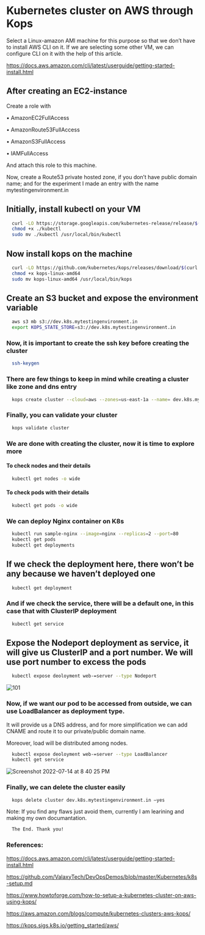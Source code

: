 
# Kubernetes cluster on AWS through Kops

Select a Linux-amazon AMI machine for this purpose so that we don’t have to install AWS CLI on it. If we are selecting some other VM, we can configure CLI on it with the help of this article.


https://docs.aws.amazon.com/cli/latest/userguide/getting-started-install.html





## After creating an EC2-instance

Create a role with 

•	AmazonEC2FullAccess

•	AmazonRoute53FullAccess

•	AmazonS3FullAccess

•	IAMFullAccess

And attach this role to this machine.

Now, create a Route53 private hosted zone, if you don’t have public domain name; and for the experiment I made an entry with the name mytestingenvironment.in


## Initially, install kubectl on your VM

```bash
  curl -LO https://storage.googleapis.com/kubernetes-release/release/$(curl -s https://storage.googleapis.com/kubernetes-release/release/stable.txt)/bin/linux/amd64/kubectl
  chmod +x ./kubectl
  sudo mv ./kubectl /usr/local/bin/kubectl

```

## Now install kops on the machine


```bash
  curl -LO https://github.com/kubernetes/kops/releases/download/$(curl -s https://api.github.com/repos/kubernetes/kops/releases/latest | grep tag_name | cut -d '"' -f 4)/kops-linux-amd64
  chmod +x kops-linux-amd64
  sudo mv kops-linux-amd64 /usr/local/bin/kops
```

## Create an S3 bucket and expose the environment variable

```bash
  aws s3 mb s3://dev.k8s.mytestingenvironment.in
  export KOPS_STATE_STORE=s3://dev.k8s.mytestingenvironment.in
```

### Now, it is important to create the ssh key before creating the cluster
```bash
  ssh-keygen
```

### There are few things to keep in mind while creating a cluster like zone and dns entry

```bash
  kops create cluster --cloud=aws --zones=us-east-1a --name= dev.k8s.mytestingenvironment.in --dns-zone=mytestingenvironment.in --dns private
```

### Finally, you can validate your cluster

```bash
  kops validate cluster
```

### We are done with creating the cluster, now it is time to explore more
#### To check nodes and their details

```bash
  kubectl get nodes -o wide
```

#### To check pods with their details

```bash
  kubectl get pods -o wide
```

### We can deploy Nginx container on K8s
```bash
  kubectl run sample-nginx --image=nginx --replicas=2 --port=80
  kubectl get pods
  kubectl get deployments
```


## If we check the deployment here, there won’t be any because we haven’t deployed one 

```bash
  kubectl get deployment
```
### And if we check the service, there will be a default one, in this case that with ClusterIP deployment

```bash
  kubectl get service
```

## Expose the Nodeport deployment as service, it will give us ClusterIP and a port number. We will use port number to excess the pods

```bash
  kubectl expose deoloyment web-=server --type Nodeport
```

![101](https://user-images.githubusercontent.com/97054844/179118687-b474b445-7619-4335-ba11-c6a00d3f9f66.png)




### Now, if we want our pod to be accessed from outside, we can use LoadBalancer as deployment type.
It will provide us a DNS address, and for more simplification we can add CNAME and route it to our private/public domain name. 

Moreover, load will be distributed among nodes.


```bash
  kubectl expose deoloyment web-=server --type LoadBalancer
  kubectl get service

```


![Screenshot 2022-07-14 at 8 40 25 PM](https://user-images.githubusercontent.com/97054844/179118943-02a46781-88ba-44c6-a78b-f6f56cfebe07.png)



### Finally, we can delete the cluster easily

```bash
  kops delete cluster dev.k8s.mytestingenvironment.in –yes
```


Note: If you find any flaws just avoid them, currently I am learining and making my own documantation.

```bash
  The End. Thank you!
```


### References:

https://docs.aws.amazon.com/cli/latest/userguide/getting-started-install.html

https://github.com/ValaxyTech/DevOpsDemos/blob/master/Kubernetes/k8s-setup.md

https://www.howtoforge.com/how-to-setup-a-kubernetes-cluster-on-aws-using-kops/

https://aws.amazon.com/blogs/compute/kubernetes-clusters-aws-kops/

https://kops.sigs.k8s.io/getting_started/aws/


